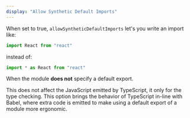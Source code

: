 ```yaml
---
display: "Allow Synthetic Default Imports"
---
```


When set to true, `allowSyntheticDefaultImports` let's you write an import like:

```ts
import React from "react"
```

instead of:

```ts
import * as React from "react"
```

When the module **does not** specify a default export.

This does not affect the JavaScript emitted by TypeScript, it only for the type checking. 
This option brings the behavior of TypeScript in-line with Babel, where extra code is emitted to make using a default export of a module more ergonomic.


